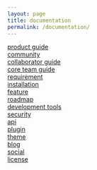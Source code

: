 ```yaml
---
layout: page
title: documentation
permalink: /documentation/
---
```


[product guide](https://tegcommerce.org/documentation/product-guide)
<br>
[community](https://tegcommerce.org/documentation/community)
<br>
[collaborator guide](https://tegcommerce.org/documentation/collaborator-guide)
<br>
[core team guide](https://tegcommerce.org/documentation/core-team-guide)
<br>
[requirement](https://tegcommerce.org/documentation/requirement)
<br>
[installation](https://tegcommerce.org/documentation/installation)
<br>
[feature](https://tegcommerce.org/documentation/feature)
<br>
[roadmap](https://tegcommerce.org/documentation/roadmap)
<br>
[development tools](https://tegcommerce.org/documentation/development-tools)
<br>
[security](https://tegcommerce.org/documentation/security)
<br>
[api](https://tegcommerce.org/documentation/api)
<br>
[plugin](https://tegcommerce.org/documentation/plugin)
<br>
[theme](https://tegcommerce.org/documentation/theme)
<br>
[blog](https://tegcommerce.org/documentation/blog)
<br>
[social](https://tegcommerce.org/documentation/social)
<br>
[license](https://tegcommerce.org/documentation/license)
